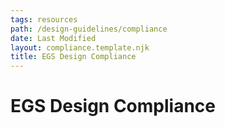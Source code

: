```yaml
---
tags: resources
path: /design-guidelines/compliance
date: Last Modified
layout: compliance.template.njk
title: EGS Design Compliance
---
```

# EGS Design Compliance